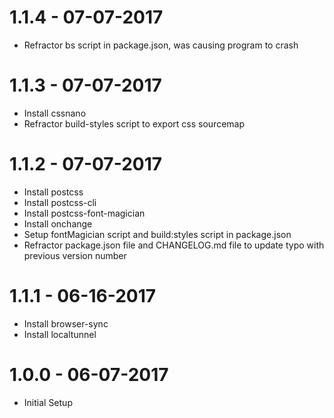 # 1.1.4 - 07-07-2017
- Refractor bs script in package.json, was causing program to crash

# 1.1.3 - 07-07-2017
- Install cssnano
- Refractor build-styles script to export css sourcemap

# 1.1.2 - 07-07-2017
- Install postcss
- Install postcss-cli
- Install postcss-font-magician 
- Install onchange
- Setup fontMagician script and build:styles script in package.json
- Refractor package.json file and CHANGELOG.md file to update typo with previous version number

# 1.1.1 - 06-16-2017
- Install browser-sync
- Install localtunnel

# 1.0.0 - 06-07-2017
- Initial Setup